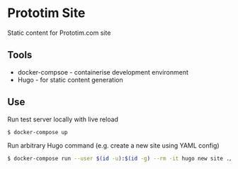 # Prototim Site
Static content for Prototim.com site

## Tools
* docker-compsoe - containerise development environment
* Hugo - for static content generation

## Use
Run test server locally with live reload

```bash
$ docker-compose up
```

Run arbitrary Hugo command (e.g. create a new site using YAML config)

```bash
$ docker-compose run --user $(id -u):$(id -g) --rm -it hugo new site ./ -f=yaml --force
```
